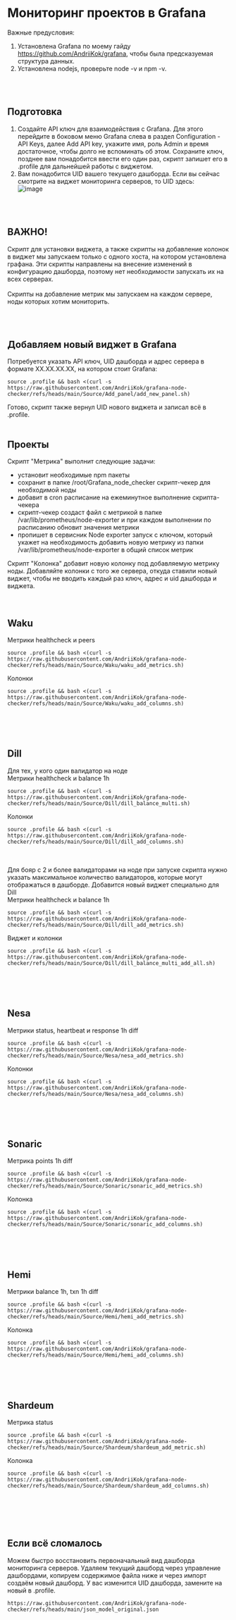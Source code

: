 # Мониторинг проектов в Grafana 

Важные предусловия: 
1. Установлена Grafana по моему гайду https://github.com/AndriiKok/grafana, чтобы была предсказуемая структура данных.
2. Установлена nodejs, проверьте node -v и npm -v.
<br/>
<br/>

## Подготовка
1. Создайте API ключ для взаимодействия с Grafana. Для этого перейдите в боковом меню Grafana слева в раздел Configuration - API Keys, далее Add API key, укажите имя, роль Admin и время достаточное, чтобы долго не вспоминать об этом. Сохраните ключ, позднее вам понадобится ввести его один раз, скрипт запишет его в .profile для дальнейшей работы с виджетом.
2. Вам понадобится UID вашего текущего дашборда. Если вы сейчас смотрите на виджет мониторинга серверов, то UID здесь: <br/>
 ![image](https://github.com/user-attachments/assets/493b0e11-05ba-4593-a6e3-e1b1c408238c)
<br/>
<br/>

## ВАЖНО!
Скрипт для установки виджета, а также скрипты на добавление колонок в виджет мы запускаем только с одного хоста, на котором установлена графана. Эти скрипты направлены на внесение изменений в конфигурацию дашборда, поэтому нет необходимости запускать их на всех серверах.
<br/>
<br/>
Скрипты на добавление метрик мы запускаем на каждом сервере, ноды которых хотим мониторить.

<br/>
<br/>

## Добавляем новый виджет в Grafana
Потребуется указать API ключ, UID дашборда и адрес сервера в формате XX.XX.XX.XX, на котором стоит Grafana:

	source .profile && bash <(curl -s https://raw.githubusercontent.com/AndriiKok/grafana-node-checker/refs/heads/main/Source/Add_panel/add_new_panel.sh)

Готово, скрипт также вернул UID нового виджета и записал всё в .profile.
<br/>
<br/>

## Проекты
Скрипт "Метрика" выполнит следующие задачи:
- установит необходимые npm пакеты
- сохранит в папке /root/Grafana_node_checker скрипт-чекер для необходимой ноды
- добавит в cron расписание на ежеминутное выполнение скрипта-чекера
- скрипт-чекер создаст файл с метрикой в папке /var/lib/prometheus/node-exporter и при каждом выполнении по расписанию обновит значения метрики
- пропишет в сервисник Node exporter запуск с ключом, который укажет на необходимость добавить новую метрику из папки /var/lib/prometheus/node-exporter в общий список метрик

Скрипт "Колонка" добавит новую колонку под добавляемую метрику ноды. Добавляйте колонки с того же сервера, откуда ставили новый виджет, чтобы не вводить каждый раз ключ, адрес и uid дашборда и виджета.
<br/>
<br/>
<br/>

## Waku
Метрики healthcheck и peers

	source .profile && bash <(curl -s https://raw.githubusercontent.com/AndriiKok/grafana-node-checker/refs/heads/main/Source/Waku/waku_add_metrics.sh)


Колонки 

	source .profile && bash <(curl -s https://raw.githubusercontent.com/AndriiKok/grafana-node-checker/refs/heads/main/Source/Waku/waku_add_columns.sh)
<br/>
<br/>
<br/>

## Dill
Для тех, у кого один валидатор на ноде <br/>
Метрики healthcheck и balance 1h

	source .profile && bash <(curl -s https://raw.githubusercontent.com/AndriiKok/grafana-node-checker/refs/heads/main/Source/Dill/dill_balance_multi.sh)


Колонки 

	source .profile && bash <(curl -s https://raw.githubusercontent.com/AndriiKok/grafana-node-checker/refs/heads/main/Source/Dill/dill_add_columns.sh)

<br/>
<br/>
Для бояр с 2 и более валидаторами на ноде при запуске скрипта нужно указать максимальное количество валидаторов, которые могут отображаться в дашборде. Добавится новый виджет специально для Dill <br/>
Метрики healthcheck и balance 1h

	source .profile && bash <(curl -s https://raw.githubusercontent.com/AndriiKok/grafana-node-checker/refs/heads/main/Source/Dill/dill_add_metrics.sh)


Виджет и колонки 

	source .profile && bash <(curl -s https://raw.githubusercontent.com/AndriiKok/grafana-node-checker/refs/heads/main/Source/Dill/dill_balance_multi_add_all.sh)

<br/>
<br/>
<br/>

## Nesa
Метрики status, heartbeat и response 1h diff

	source .profile && bash <(curl -s https://raw.githubusercontent.com/AndriiKok/grafana-node-checker/refs/heads/main/Source/Nesa/nesa_add_metrics.sh)


Колонки 

	source .profile && bash <(curl -s https://raw.githubusercontent.com/AndriiKok/grafana-node-checker/refs/heads/main/Source/Nesa/nesa_add_columns.sh)

<br/>
<br/>
<br/>

## Sonaric
Метрика points 1h diff

	source .profile && bash <(curl -s https://raw.githubusercontent.com/AndriiKok/grafana-node-checker/refs/heads/main/Source/Sonaric/sonaric_add_metrics.sh)


Колонка 

	source .profile && bash <(curl -s https://raw.githubusercontent.com/AndriiKok/grafana-node-checker/refs/heads/main/Source/Sonaric/sonaric_add_columns.sh)

<br/>
<br/>
<br/>

## Hemi
Метрики balance 1h, txn 1h diff

	source .profile && bash <(curl -s https://raw.githubusercontent.com/AndriiKok/grafana-node-checker/refs/heads/main/Source/Hemi/hemi_add_metrics.sh)


Колонка 

	source .profile && bash <(curl -s https://raw.githubusercontent.com/AndriiKok/grafana-node-checker/refs/heads/main/Source/Hemi/hemi_add_columns.sh)

<br/>
<br/>
<br/>

## Shardeum
Метрика status

	source .profile && bash <(curl -s https://raw.githubusercontent.com/AndriiKok/grafana-node-checker/refs/heads/main/Source/Shardeum/shardeum_add_metric.sh)


Колонка 

	source .profile && bash <(curl -s https://raw.githubusercontent.com/AndriiKok/grafana-node-checker/refs/heads/main/Source/Shardeum/shardeum_add_columns.sh)



<br/>
<br/>
<br/>
<br/>

## Если всё сломалось

Можем быстро восстановить первоначальный вид дашборда мониторинга серверов. Удаляем текущий дашборд через управление дашбордами, копируем содержимое файла ниже и через импорт создаём новый дашборд. У вас изменится UID дашборда, замените на новый в .profile.

 	https://raw.githubusercontent.com/AndriiKok/grafana-node-checker/refs/heads/main/json_model_original.json


